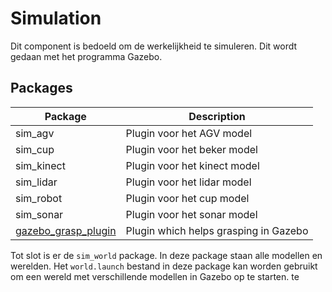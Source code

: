 # Simulation

Dit component is bedoeld om de werkelijkheid te simuleren. Dit wordt gedaan met het programma Gazebo.

## Packages

| Package               | Description                           |
|-----------------------|---------------------------------------|
| sim_agv               | Plugin voor het AGV model             |
| sim_cup               | Plugin voor het beker model           |
| sim_kinect            | Plugin voor het kinect model          |
| sim_lidar             | Plugin voor het lidar model           |
| sim_robot             | Plugin voor het cup model             |
| sim_sonar             | Plugin voor het sonar model           |
| [gazebo_grasp_plugin] | Plugin which helps grasping in Gazebo |

Tot slot is er de `sim_world` package. In deze package staan alle modellen en werelden. Het `world.launch` bestand in deze package kan worden gebruikt om een wereld met verschillende modellen in Gazebo op te starten.
te 

[gazebo_grasp_plugin]: https://github.com/JenniferBuehler/gazebo-pkgs